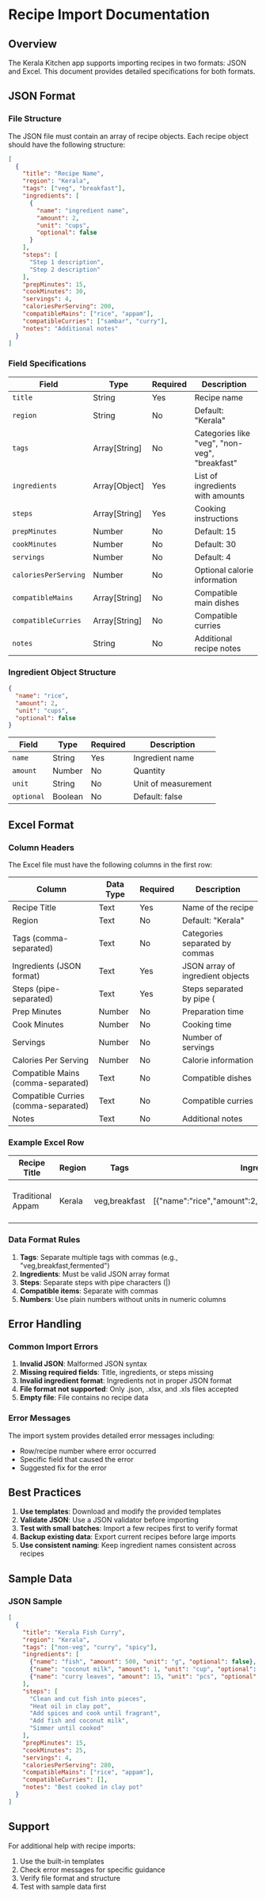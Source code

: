 # Recipe Import Documentation

## Overview
The Kerala Kitchen app supports importing recipes in two formats: JSON and Excel. This document provides detailed specifications for both formats.

## JSON Format

### File Structure
The JSON file must contain an array of recipe objects. Each recipe object should have the following structure:

```json
[
  {
    "title": "Recipe Name",
    "region": "Kerala",
    "tags": ["veg", "breakfast"],
    "ingredients": [
      {
        "name": "ingredient name",
        "amount": 2,
        "unit": "cups",
        "optional": false
      }
    ],
    "steps": [
      "Step 1 description",
      "Step 2 description"
    ],
    "prepMinutes": 15,
    "cookMinutes": 30,
    "servings": 4,
    "caloriesPerServing": 200,
    "compatibleMains": ["rice", "appam"],
    "compatibleCurries": ["sambar", "curry"],
    "notes": "Additional notes"
  }
]
```

### Field Specifications

| Field | Type | Required | Description |
|-------|------|----------|-------------|
| `title` | String | Yes | Recipe name |
| `region` | String | No | Default: "Kerala" |
| `tags` | Array[String] | No | Categories like "veg", "non-veg", "breakfast" |
| `ingredients` | Array[Object] | Yes | List of ingredients with amounts |
| `steps` | Array[String] | Yes | Cooking instructions |
| `prepMinutes` | Number | No | Default: 15 |
| `cookMinutes` | Number | No | Default: 30 |
| `servings` | Number | No | Default: 4 |
| `caloriesPerServing` | Number | No | Optional calorie information |
| `compatibleMains` | Array[String] | No | Compatible main dishes |
| `compatibleCurries` | Array[String] | No | Compatible curries |
| `notes` | String | No | Additional recipe notes |

### Ingredient Object Structure

```json
{
  "name": "rice",
  "amount": 2,
  "unit": "cups",
  "optional": false
}
```

| Field | Type | Required | Description |
|-------|------|----------|-------------|
| `name` | String | Yes | Ingredient name |
| `amount` | Number | No | Quantity |
| `unit` | String | No | Unit of measurement |
| `optional` | Boolean | No | Default: false |

## Excel Format

### Column Headers
The Excel file must have the following columns in the first row:

| Column | Data Type | Required | Description |
|--------|-----------|----------|-------------|
| Recipe Title | Text | Yes | Name of the recipe |
| Region | Text | No | Default: "Kerala" |
| Tags (comma-separated) | Text | No | Categories separated by commas |
| Ingredients (JSON format) | Text | Yes | JSON array of ingredient objects |
| Steps (pipe-separated) | Text | Yes | Steps separated by pipe (|) characters |
| Prep Minutes | Number | No | Preparation time |
| Cook Minutes | Number | No | Cooking time |
| Servings | Number | No | Number of servings |
| Calories Per Serving | Number | No | Calorie information |
| Compatible Mains (comma-separated) | Text | No | Compatible dishes |
| Compatible Curries (comma-separated) | Text | No | Compatible curries |
| Notes | Text | No | Additional notes |

### Example Excel Row

| Recipe Title | Region | Tags | Ingredients | Steps | Prep Minutes | Cook Minutes | Servings |
|--------------|--------|------|-------------|-------|--------------|--------------|----------|
| Traditional Appam | Kerala | veg,breakfast | [{"name":"rice","amount":2,"unit":"cups","optional":false}] | Soak rice\|Grind to batter\|Ferment overnight | 30 | 20 | 4 |

### Data Format Rules

1. **Tags**: Separate multiple tags with commas (e.g., "veg,breakfast,fermented")
2. **Ingredients**: Must be valid JSON array format
3. **Steps**: Separate steps with pipe characters (|)
4. **Compatible items**: Separate with commas
5. **Numbers**: Use plain numbers without units in numeric columns

## Error Handling

### Common Import Errors

1. **Invalid JSON**: Malformed JSON syntax
2. **Missing required fields**: Title, ingredients, or steps missing
3. **Invalid ingredient format**: Ingredients not in proper JSON format
4. **File format not supported**: Only .json, .xlsx, and .xls files accepted
5. **Empty file**: File contains no recipe data

### Error Messages

The import system provides detailed error messages including:
- Row/recipe number where error occurred
- Specific field that caused the error
- Suggested fix for the error

## Best Practices

1. **Use templates**: Download and modify the provided templates
2. **Validate JSON**: Use a JSON validator before importing
3. **Test with small batches**: Import a few recipes first to verify format
4. **Backup existing data**: Export current recipes before large imports
5. **Use consistent naming**: Keep ingredient names consistent across recipes

## Sample Data

### JSON Sample
```json
[
  {
    "title": "Kerala Fish Curry",
    "region": "Kerala",
    "tags": ["non-veg", "curry", "spicy"],
    "ingredients": [
      {"name": "fish", "amount": 500, "unit": "g", "optional": false},
      {"name": "coconut milk", "amount": 1, "unit": "cup", "optional": false},
      {"name": "curry leaves", "amount": 15, "unit": "pcs", "optional": false}
    ],
    "steps": [
      "Clean and cut fish into pieces",
      "Heat oil in clay pot",
      "Add spices and cook until fragrant",
      "Add fish and coconut milk",
      "Simmer until cooked"
    ],
    "prepMinutes": 15,
    "cookMinutes": 25,
    "servings": 4,
    "caloriesPerServing": 280,
    "compatibleMains": ["rice", "appam"],
    "compatibleCurries": [],
    "notes": "Best cooked in clay pot"
  }
]
```

## Support

For additional help with recipe imports:
1. Use the built-in templates
2. Check error messages for specific guidance
3. Verify file format and structure
4. Test with sample data first